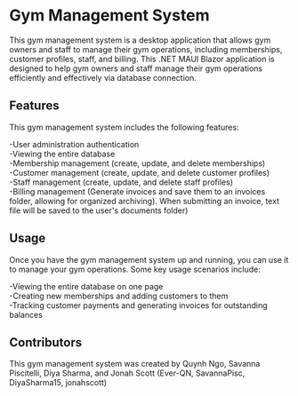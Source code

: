 # Gym Management System

This gym management system is a desktop application that allows gym owners and staff to manage their gym operations, including memberships, customer profiles, staff, and billing. This .NET MAUI Blazor application is designed to help gym owners and staff manage their gym operations efficiently and effectively via database connection.

## Features ##

This gym management system includes the following features:

-User administration authentication  <br>
-Viewing the entire database <br>
-Membership management (create, update, and delete memberships) <br>
-Customer management (create, update, and delete customer profiles) <br>
-Staff management (create, update, and delete staff profiles) <br>
-Billing management (Generate invoices and save them to an invoices folder, allowing for organized archiving). When submitting an invoice, text file will be saved to the user's documents folder)<br>

## Usage ##

Once you have the gym management system up and running, you can use it to manage your gym operations. Some key usage scenarios include:

-Viewing the entire database on one page <br>
-Creating new memberships and adding customers to them <br>
-Tracking customer payments and generating invoices for outstanding balances <br>

## Contributors ##

This gym management system was created by Quynh Ngo, Savanna Piscitelli, Diya Sharma, and Jonah Scott (Ever-QN, SavannaPisc, DiyaSharma15, jonahscott)
